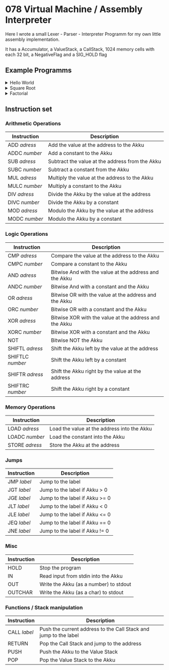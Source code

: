 # 078 Virtual Machine / Assembly Interpreter

Here I wrote a small Lexer - Parser - Interpreter Programm for my own little assembly implementation.

It has a Accumulator, a ValueStack, a CallStack, 1024 memory cells with each 32 bit, a NegativeFlag and a SIG_HOLD flag

## Example Programms

<details>
    
<summary>Hello World</summary>

```asm
LOADC 72
OUTCHAR
LOADC 101
OUTCHAR
LOADC 108
OUTCHAR
OUTCHAR
LOADC 111
OUTCHAR
LOADC 32
OUTCHAR
LOADC 87
OUTCHAR
LOADC 111
OUTCHAR
LOADC 114
OUTCHAR
LOADC 108
OUTCHAR
LOADC 100
OUTCHAR
LOADC 33
OUTCHAR
```
</details>

<details>
    
<summary>Square Root</summary>

```asm
entry:
    IN
    JGT goodInput
    HOLD

goodInput:
    STORE 0 
    STORE 1
    LOADC 0
    STORE 2
    JMP loop

loop:
    LOAD 0
    DIVC 2
    CMP 2
    JLT end

    LOAD 0
    DIV 1
    ADD 1
    DIVC 2
    STORE 1

    LOAD 2
    ADDC 1
    STORE 2
    JMP loop
    
end:
    LOAD 1
    OUT
    JMP entry
```

</details>

<details>
    
<summary>Factorial</summary>

```asm
entry:
    IN
    JGT goodInput
    HOLD

goodInput:
    STORE 0
    STORE 1
    JMP loop

loop:
    LOAD 0
    CMPC 1
    JLE end

    LOAD 0
    SUBC 1
    STORE 0

    MUL 1
    STORE 1
    JMP loop

end:
    LOAD 1
    OUT
    JMP entry
```

</details>

## Instruction set

### Arithmetic Operations
| Instruction | Description |
| - | - |
| ADD *adress* | Add the value at the address to the Akku |
| ADDC *number* | Add a constant to the Akku |
| SUB *adress* | Subtract the value at the address from the Akku  |
| SUBC *number* | Subtract a constant from the Akku |
| MUL *adress* | Multiply the value at the address to the Akku  |
| MULC *number* | Multiply a constant to the Akku |
| DIV *adress* | Divide the Akku by the value at the address |
| DIVC *number* | Divide the Akku by a constant |
| MOD *adress* | Modulo the Akku by the value at the address |
| MODC *number* | Modulo the Akku by a constant |

### Logic Operations
| Instruction | Description |
| - | - |
| CMP *adress* | Compare the value at the address to the Akku  |
| CMPC *number* | Compare a constant to the Akku |
| AND *adress* | Bitwise And with the value at the address and the Akku  |
| ANDC *number* | Bitwise And with a constant and the Akku |
| OR *adress* | Bitwise OR with the value at the address and the Akku  |
| ORC *number* | Bitwise OR with a constant and the Akku |
| XOR *adress* | Bitwise XOR with the value at the address and the Akku  |
| XORC *number* | Bitwise XOR with a constant and the Akku |
| NOT | Bitwise NOT the Akku  |
| SHIFTL *adress* | Shift the Akku left by the value at the address  |
| SHIFTLC *number* | Shift the Akku left by a constant |
| SHIFTR *adress* | Shift the Akku right by the value at the address  |
| SHIFTRC *number* | Shift the Akku right by a constant |

### Memory Operations
| Instruction | Description |
| - | - |
| LOAD *adress* | Load the value at the address into the Akku  |
| LOADC *number* | Load the constant into the Akku |
| STORE *adress* | Store the Akku at the address  |

### Jumps
| Instruction | Description |
| - | - |
| JMP *label* | Jump to the label |
| JGT *label* | Jump to the label if Akku > 0 |  
| JGE *label* | Jump to the label if Akku >= 0 |  
| JLT *label* | Jump to the label if Akku < 0 |  
| JLE *label* | Jump to the label if Akku <= 0 |  
| JEQ *label* | Jump to the label if Akku == 0 |  
| JNE *label* | Jump to the label if Akku != 0 |

### Misc
| Instruction | Description |
| - | - |
| HOLD | Stop the program |
| IN | Read input from stdin into the Akku |
| OUT | Write the Akku (as a number) to stdout |
| OUTCHAR | Write the Akku (as a char) to stdout |

### Functions / Stack manipulation
| Instruction | Description |
| - | - |
| CALL *label* | Push the current address to the Call Stack and jump to the label |
| RETURN | Pop the Call Stack and jump to the address |
| PUSH | Push the Akku to the Value Stack |
| POP | Pop the Value Stack to the Akku |
